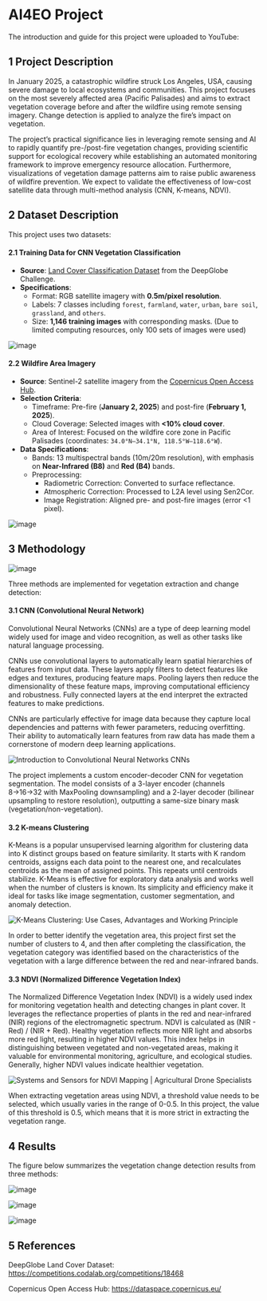 # AI4EO Project

The introduction and guide for this project were uploaded to YouTube: 



## 1 Project Description

In January 2025, a catastrophic wildfire struck Los Angeles, USA, causing severe damage to local ecosystems and communities. This project focuses on the most severely affected area (Pacific Palisades) and aims to extract vegetation coverage before and after the wildfire using remote sensing imagery. Change detection is applied to analyze the fire’s impact on vegetation.

The project’s practical significance lies in leveraging remote sensing and AI to rapidly quantify pre-/post-fire vegetation changes, providing scientific support for ecological recovery while establishing an automated monitoring framework to improve emergency resource allocation. Furthermore, visualizations of vegetation damage patterns aim to raise public awareness of wildfire prevention. We expect to validate the effectiveness of low-cost satellite data through multi-method analysis (CNN, K-means, NDVI).

## 2 Dataset Description

This project uses two datasets:

#### 2.1 Training Data for CNN Vegetation Classification

- **Source**: [Land Cover Classification Dataset](https://competitions.codalab.org/competitions/18468) from the DeepGlobe Challenge.
- **Specifications**:
  - Format: RGB satellite imagery with **0.5m/pixel resolution**.
  - Labels: 7 classes including `forest`, `farmland`, `water`, `urban`, `bare soil`, `grassland`, and `others`.
  - Size: **1,146 training images** with corresponding masks. (Due to limited computing resources, only 100 sets of images were used)

![image](https://github.com/user-attachments/assets/e6c68191-2774-421f-b6f9-0085c946be1f)

#### 2.2 Wildfire Area Imagery

- **Source**: Sentinel-2 satellite imagery from the [Copernicus Open Access Hub](https://dataspace.copernicus.eu/).
- **Selection Criteria**:
  - Timeframe: Pre-fire (**January 2, 2025**) and post-fire (**February 1, 2025**).
  - Cloud Coverage: Selected images with **<10% cloud cover**.
  - Area of Interest: Focused on the wildfire core zone in Pacific Palisades (coordinates: `34.0°N–34.1°N, 118.5°W–118.6°W`).
- **Data Specifications**:
  - Bands: 13 multispectral bands (10m/20m resolution), with emphasis on **Near-Infrared (B8)** and **Red (B4)** bands.
  - Preprocessing:
    - Radiometric Correction: Converted to surface reflectance.
    - Atmospheric Correction: Processed to L2A level using Sen2Cor.
    - Image Registration: Aligned pre- and post-fire images (error <1 pixel).

![image](https://github.com/user-attachments/assets/08d88e33-4e86-489e-a78e-9c6798eb9c88)

## 3 Methodology

![image](https://github.com/user-attachments/assets/31bfb7f9-1fa4-40e4-8c13-d0e538d7f00e)

Three methods are implemented for vegetation extraction and change detection:

#### 3.1 CNN (Convolutional Neural Network)

Convolutional Neural Networks (CNNs) are a type of deep learning model widely used for image and video recognition, as well as other tasks like natural language processing.

CNNs use convolutional layers to automatically learn spatial hierarchies of features from input data. These layers apply filters to detect features like edges and textures, producing feature maps. Pooling layers then reduce the dimensionality of these feature maps, improving computational efficiency and robustness. Fully connected layers at the end interpret the extracted features to make predictions.

CNNs are particularly effective for image data because they capture local dependencies and patterns with fewer parameters, reducing overfitting. Their ability to automatically learn features from raw data has made them a cornerstone of modern deep learning applications.

![Introduction to Convolutional Neural Networks CNNs](https://cdn-images-1.medium.com/max/1600/1*g6qPMZTpO2Nl9Y2dxwgvCA.png)

The project implements a custom encoder-decoder CNN for vegetation segmentation. The model consists of a 3-layer encoder (channels 8→16→32 with MaxPooling downsampling) and a 2-layer decoder (bilinear upsampling to restore resolution), outputting a same-size binary mask (vegetation/non-vegetation). 

#### 3.2 K-means Clustering

K-Means is a popular unsupervised learning algorithm for clustering data into K distinct groups based on feature similarity. It starts with K random centroids, assigns each data point to the nearest one, and recalculates centroids as the mean of assigned points. This repeats until centroids stabilize. K-Means is effective for exploratory data analysis and works well when the number of clusters is known. Its simplicity and efficiency make it ideal for tasks like image segmentation, customer segmentation, and anomaly detection.

![K-Means Clustering: Use Cases, Advantages and Working Principle](https://bs-cms-media-prod.s3.ap-south-1.amazonaws.com/K_means_clustering_cd34c9feb8.png)

In order to better identify the vegetation area, this project first set the number of clusters to 4, and then after completing the classification, the vegetation category was identified based on the characteristics of the vegetation with a large difference between the red and near-infrared bands.

#### 3.3 NDVI (Normalized Difference Vegetation Index)

The Normalized Difference Vegetation Index (NDVI) is a widely used index for monitoring vegetation health and detecting changes in plant cover. It leverages the reflectance properties of plants in the red and near-infrared (NIR) regions of the electromagnetic spectrum. NDVI is calculated as (NIR - Red) / (NIR + Red). Healthy vegetation reflects more NIR light and absorbs more red light, resulting in higher NDVI values. This index helps in distinguishing between vegetated and non-vegetated areas, making it valuable for environmental monitoring, agriculture, and ecological studies. Generally, higher NDVI values indicate healthier vegetation.

![Systems and Sensors for NDVI Mapping | Agricultural Drone Specialists](https://www.integraldrones.com.au/wp-content/uploads/2017/09/NDVI-Blog.jpg)

When extracting vegetation areas using NDVI, a threshold value needs to be selected, which usually varies in the range of 0-0.5. In this project, the value of this threshold is 0.5, which means that it is more strict in extracting the vegetation range.

## 4 Results

The figure below summarizes the vegetation change detection results from three methods:

![image](https://github.com/user-attachments/assets/1715cc4f-bb0c-4381-8f84-26802cb7a07c)

![image](https://github.com/user-attachments/assets/1605acca-6a72-4f88-8b9e-846144e83f88)

![image](https://github.com/user-attachments/assets/9c22335b-7b2f-434a-8086-203ae8f50fe3)

## 5 References

DeepGlobe Land Cover Dataset: https://competitions.codalab.org/competitions/18468

Copernicus Open Access Hub: https://dataspace.copernicus.eu/
